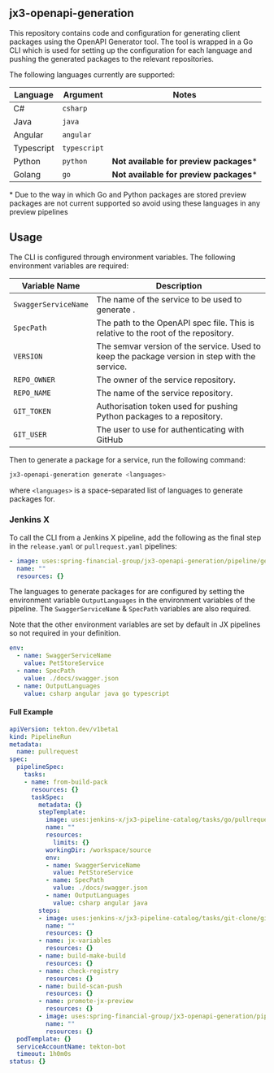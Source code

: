 ## jx3-openapi-generation
This repository contains code and configuration for generating client packages using the OpenAPI Generator tool.
The tool is wrapped in a Go CLI which is used for setting up the configuration for each language and pushing the generated
packages to the relevant repositories.

The following languages currently are supported:

| Language   | Argument     | Notes                                   |
|------------|--------------|-----------------------------------------|
| C#         | `csharp`     |                                         |
| Java       | `java`       |                                         |
| Angular    | `angular`    |                                         |
| Typescript | `typescript` |                                         |
| Python     | `python`     | **Not available for preview packages*** |
| Golang     | `go`         | **Not available for preview packages*** |

\* Due to the way in which Go and Python packages are stored preview packages are not current supported so avoid
using these languages in any preview pipelines

## Usage
The CLI is configured through environment variables. The following environment variables are required:

| Variable Name        | Description                                                                                   |
|----------------------|-----------------------------------------------------------------------------------------------|
| `SwaggerServiceName` | The name of the service to be used to generate .                                              |
| `SpecPath`           | The path to the OpenAPI spec file. This is relative to the root of the repository.            |
| `VERSION`            | The semvar version of the service. Used to keep the package version in step with the service. |
| `REPO_OWNER`         | The owner of the service repository.                                                          |
| `REPO_NAME`          | The name of the service repository.                                                           |
| `GIT_TOKEN`          | Authorisation token used for pushing Python packages to a repository.                         |
| `GIT_USER`           | The user to use for authenticating with GitHub                                                |

Then to generate a package for a service, run the following command:
```bash
jx3-openapi-generation generate <languages>
```
where `<languages>` is a space-separated list of languages to generate packages for.

### Jenkins X
To call the CLI from a Jenkins X pipeline, add the following as the final step in the `release.yaml` or `pullrequest.yaml`
pipelines:
```yaml
- image: uses:spring-financial-group/jx3-openapi-generation/pipeline/generate-packages.yaml@master
  name: ""
  resources: {}
```

The languages to generate packages for are configured by setting the environment variable `OutputLanguages` in the 
environment variables of the pipeline. The `SwaggerServiceName` & `SpecPath` variables are also required.

Note that the other environment variables are set by default in JX pipelines so not required in your definition. 

```yaml
env:
  - name: SwaggerServiceName
    value: PetStoreService
  - name: SpecPath
    value: ./docs/swagger.json
  - name: OutputLanguages
    value: csharp angular java go typescript
```

#### Full Example
```yaml
apiVersion: tekton.dev/v1beta1
kind: PipelineRun
metadata:
  name: pullrequest
spec:
  pipelineSpec:
    tasks:
    - name: from-build-pack
      resources: {}
      taskSpec:
        metadata: {}
        stepTemplate:
          image: uses:jenkins-x/jx3-pipeline-catalog/tasks/go/pullrequest.yaml@versionStream
          name: ""
          resources:
            limits: {}
          workingDir: /workspace/source
          env:
          - name: SwaggerServiceName
            value: PetStoreService
          - name: SpecPath
            value: ./docs/swagger.json
          - name: OutputLanguages
            value: csharp angular java
        steps:
        - image: uses:jenkins-x/jx3-pipeline-catalog/tasks/git-clone/git-clone-pr.yaml@versionStream
          name: ""
          resources: {}
        - name: jx-variables
          resources: {}
        - name: build-make-build
          resources: {}
        - name: check-registry
          resources: {}
        - name: build-scan-push
          resources: {}
        - name: promote-jx-preview
          resources: {}
        - image: uses:spring-financial-group/jx3-openapi-generation/pipeline/generate-packages.yaml@master
          name: ""
          resources: {}
  podTemplate: {}
  serviceAccountName: tekton-bot
  timeout: 1h0m0s
status: {}
```
